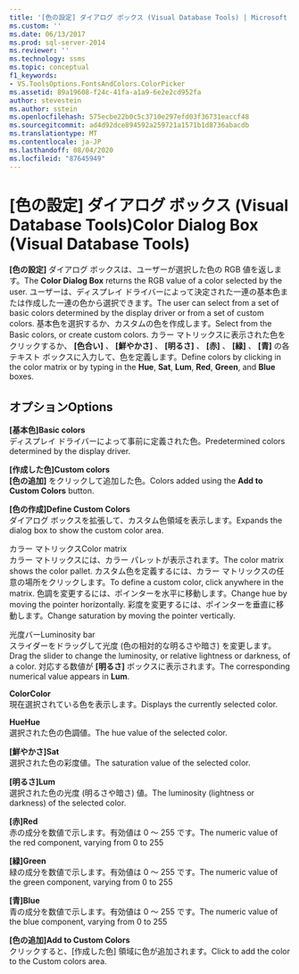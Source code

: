 ```yaml
---
title: '[色の設定] ダイアログ ボックス (Visual Database Tools) | Microsoft Docs'
ms.custom: ''
ms.date: 06/13/2017
ms.prod: sql-server-2014
ms.reviewer: ''
ms.technology: ssms
ms.topic: conceptual
f1_keywords:
- VS.ToolsOptions.FontsAndColors.ColorPicker
ms.assetid: 89a19608-f24c-41fa-a1a9-6e2e2cd952fa
author: stevestein
ms.author: sstein
ms.openlocfilehash: 575ecbe22b0c5c3710e297efd03f36731eaccf48
ms.sourcegitcommit: ad4d92dce894592a259721a1571b1d8736abacdb
ms.translationtype: MT
ms.contentlocale: ja-JP
ms.lasthandoff: 08/04/2020
ms.locfileid: "87645949"
---
```

# <a name="color-dialog-box-visual-database-tools"></a><span data-ttu-id="c58a1-102">[色の設定] ダイアログ ボックス (Visual Database Tools)</span><span class="sxs-lookup"><span data-stu-id="c58a1-102">Color Dialog Box (Visual Database Tools)</span></span>
  <span data-ttu-id="c58a1-103">**[色の設定]** ダイアログ ボックスは、ユーザーが選択した色の RGB 値を返します。</span><span class="sxs-lookup"><span data-stu-id="c58a1-103">The **Color Dialog Box** returns the RGB value of a color selected by the user.</span></span> <span data-ttu-id="c58a1-104">ユーザーは、ディスプレイ ドライバーによって決定された一連の基本色または作成した一連の色から選択できます。</span><span class="sxs-lookup"><span data-stu-id="c58a1-104">The user can select from a set of basic colors determined by the display driver or from a set of custom colors.</span></span> <span data-ttu-id="c58a1-105">基本色を選択するか、カスタムの色を作成します。</span><span class="sxs-lookup"><span data-stu-id="c58a1-105">Select from the Basic colors, or create custom colors.</span></span> <span data-ttu-id="c58a1-106">カラー マトリックスに表示された色をクリックするか、 **[色合い]** 、 **[鮮やかさ]** 、 **[明るさ]** 、 **[赤]** 、 **[緑]** 、 **[青]** の各テキスト ボックスに入力して、色を定義します。</span><span class="sxs-lookup"><span data-stu-id="c58a1-106">Define colors by clicking in the color matrix or by typing in the **Hue**, **Sat**, **Lum**, **Red**, **Green**, and **Blue** boxes.</span></span>  
  
## <a name="options"></a><span data-ttu-id="c58a1-107">オプション</span><span class="sxs-lookup"><span data-stu-id="c58a1-107">Options</span></span>  
 <span data-ttu-id="c58a1-108">**[基本色]**</span><span class="sxs-lookup"><span data-stu-id="c58a1-108">**Basic colors**</span></span>  
 <span data-ttu-id="c58a1-109">ディスプレイ ドライバーによって事前に定義された色。</span><span class="sxs-lookup"><span data-stu-id="c58a1-109">Predetermined colors determined by the display driver.</span></span>  
  
 <span data-ttu-id="c58a1-110">**[作成した色]**</span><span class="sxs-lookup"><span data-stu-id="c58a1-110">**Custom colors**</span></span>  
 <span data-ttu-id="c58a1-111">**[色の追加]** をクリックして追加した色。</span><span class="sxs-lookup"><span data-stu-id="c58a1-111">Colors added using the **Add to Custom Colors** button.</span></span>  
  
 <span data-ttu-id="c58a1-112">**[色の作成]**</span><span class="sxs-lookup"><span data-stu-id="c58a1-112">**Define Custom Colors**</span></span>  
 <span data-ttu-id="c58a1-113">ダイアログ ボックスを拡張して、カスタム色領域を表示します。</span><span class="sxs-lookup"><span data-stu-id="c58a1-113">Expands the dialog box to show the custom color area.</span></span>  
  
 <span data-ttu-id="c58a1-114">カラー マトリックス</span><span class="sxs-lookup"><span data-stu-id="c58a1-114">Color matrix</span></span>  
 <span data-ttu-id="c58a1-115">カラー マトリックスには、カラー パレットが表示されます。</span><span class="sxs-lookup"><span data-stu-id="c58a1-115">The color matrix shows the color pallet.</span></span> <span data-ttu-id="c58a1-116">カスタム色を定義するには、カラー マトリックスの任意の場所をクリックします。</span><span class="sxs-lookup"><span data-stu-id="c58a1-116">To define a custom color, click anywhere in the matrix.</span></span> <span data-ttu-id="c58a1-117">色調を変更するには、ポインターを水平に移動します。</span><span class="sxs-lookup"><span data-stu-id="c58a1-117">Change hue by moving the pointer horizontally.</span></span> <span data-ttu-id="c58a1-118">彩度を変更するには、ポインターを垂直に移動します。</span><span class="sxs-lookup"><span data-stu-id="c58a1-118">Change saturation by moving the pointer vertically.</span></span>  
  
 <span data-ttu-id="c58a1-119">光度バー</span><span class="sxs-lookup"><span data-stu-id="c58a1-119">Luminosity bar</span></span>  
 <span data-ttu-id="c58a1-120">スライダーをドラッグして光度 (色の相対的な明るさや暗さ) を変更します。</span><span class="sxs-lookup"><span data-stu-id="c58a1-120">Drag the slider to change the luminosity, or relative lightness or darkness, of a color.</span></span> <span data-ttu-id="c58a1-121">対応する数値が **[明るさ]** ボックスに表示されます。</span><span class="sxs-lookup"><span data-stu-id="c58a1-121">The corresponding numerical value appears in **Lum**.</span></span>  
  
 <span data-ttu-id="c58a1-122">**Color**</span><span class="sxs-lookup"><span data-stu-id="c58a1-122">**Color**</span></span>  
 <span data-ttu-id="c58a1-123">現在選択されている色を表示します。</span><span class="sxs-lookup"><span data-stu-id="c58a1-123">Displays the currently selected color.</span></span>  
  
 <span data-ttu-id="c58a1-124">**Hue**</span><span class="sxs-lookup"><span data-stu-id="c58a1-124">**Hue**</span></span>  
 <span data-ttu-id="c58a1-125">選択された色の色調値。</span><span class="sxs-lookup"><span data-stu-id="c58a1-125">The hue value of the selected color.</span></span>  
  
 <span data-ttu-id="c58a1-126">**[鮮やかさ]**</span><span class="sxs-lookup"><span data-stu-id="c58a1-126">**Sat**</span></span>  
 <span data-ttu-id="c58a1-127">選択された色の彩度値。</span><span class="sxs-lookup"><span data-stu-id="c58a1-127">The saturation value of the selected color.</span></span>  
  
 <span data-ttu-id="c58a1-128">**[明るさ]**</span><span class="sxs-lookup"><span data-stu-id="c58a1-128">**Lum**</span></span>  
 <span data-ttu-id="c58a1-129">選択された色の光度 (明るさや暗さ) 値。</span><span class="sxs-lookup"><span data-stu-id="c58a1-129">The luminosity (lightness or darkness) of the selected color.</span></span>  
  
 <span data-ttu-id="c58a1-130">**[赤]**</span><span class="sxs-lookup"><span data-stu-id="c58a1-130">**Red**</span></span>  
 <span data-ttu-id="c58a1-131">赤の成分を数値で示します。有効値は 0 ～ 255 です。</span><span class="sxs-lookup"><span data-stu-id="c58a1-131">The numeric value of the red component, varying from 0 to 255</span></span>  
  
 <span data-ttu-id="c58a1-132">**[緑]**</span><span class="sxs-lookup"><span data-stu-id="c58a1-132">**Green**</span></span>  
 <span data-ttu-id="c58a1-133">緑の成分を数値で示します。有効値は 0 ～ 255 です。</span><span class="sxs-lookup"><span data-stu-id="c58a1-133">The numeric value of the green component, varying from 0 to 255</span></span>  
  
 <span data-ttu-id="c58a1-134">**[青]**</span><span class="sxs-lookup"><span data-stu-id="c58a1-134">**Blue**</span></span>  
 <span data-ttu-id="c58a1-135">青の成分を数値で示します。有効値は 0 ～ 255 です。</span><span class="sxs-lookup"><span data-stu-id="c58a1-135">The numeric value of the blue component, varying from 0 to 255</span></span>  
  
 <span data-ttu-id="c58a1-136">**[色の追加]**</span><span class="sxs-lookup"><span data-stu-id="c58a1-136">**Add to Custom Colors**</span></span>  
 <span data-ttu-id="c58a1-137">クリックすると、[作成した色] 領域に色が追加されます。</span><span class="sxs-lookup"><span data-stu-id="c58a1-137">Click to add the color to the Custom colors area.</span></span>  
  
  
